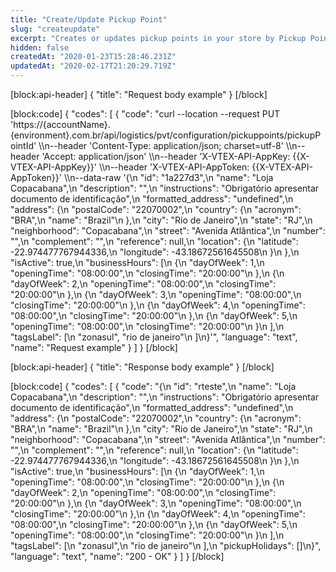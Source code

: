 ```yaml
---
title: "Create/Update Pickup Point"
slug: "createupdate"
excerpt: "Creates or updates pickup points in your store by Pickup Point ID."
hidden: false
createdAt: "2020-01-23T15:28:46.231Z"
updatedAt: "2020-02-17T21:20:29.719Z"
---
```

[block:api-header]
{
  "title": "Request body example"
}
[/block]

[block:code]
{
  "codes": [
    {
      "code": "curl --location --request PUT 'https://{accountName}.{environment}.com.br/api/logistics/pvt/configuration/pickuppoints/pickupPointId' \\\n--header 'Content-Type: application/json; charset=utf-8' \\\n--header 'Accept: application/json' \\\n--header 'X-VTEX-API-AppKey: {{X-VTEX-API-AppKey}}' \\\n--header 'X-VTEX-API-AppToken: {{X-VTEX-API-AppToken}}' \\\n--data-raw '{\n    \"id\": \"1a227d3\",\n    \"name\": \"Loja Copacabana\",\n    \"description\": \"\",\n    \"instructions\": \"Obrigatório apresentar documento de identificação\",\n    \"formatted_address\": \"undefined\",\n    \"address\": {\n        \"postalCode\": \"22070002\",\n        \"country\": {\n            \"acronym\": \"BRA\",\n            \"name\": \"Brazil\"\n        },\n        \"city\": \"Rio de Janeiro\",\n        \"state\": \"RJ\",\n        \"neighborhood\": \"Copacabana\",\n        \"street\": \"Avenida Atlântica\",\n        \"number\": \"\",\n        \"complement\": \"\",\n        \"reference\": null,\n        \"location\": {\n            \"latitude\": -22.974477767944336,\n            \"longitude\": -43.18672561645508\n        }\n    },\n    \"isActive\": true,\n    \"businessHours\": [\n        {\n            \"dayOfWeek\": 1,\n            \"openingTime\": \"08:00:00\",\n            \"closingTime\": \"20:00:00\"\n        },\n        {\n            \"dayOfWeek\": 2,\n            \"openingTime\": \"08:00:00\",\n            \"closingTime\": \"20:00:00\"\n        },\n        {\n            \"dayOfWeek\": 3,\n            \"openingTime\": \"08:00:00\",\n            \"closingTime\": \"20:00:00\"\n        },\n        {\n            \"dayOfWeek\": 4,\n            \"openingTime\": \"08:00:00\",\n            \"closingTime\": \"20:00:00\"\n        },\n        {\n            \"dayOfWeek\": 5,\n            \"openingTime\": \"08:00:00\",\n            \"closingTime\": \"20:00:00\"\n        }\n    ],\n    \"tagsLabel\": [\n        \"zonasul\", \"rio de janeiro\"\n    ]\n}'",
      "language": "text",
      "name": "Request example"
    }
  ]
}
[/block]

[block:api-header]
{
  "title": "Response body example"
}
[/block]

[block:code]
{
  "codes": [
    {
      "code": "{\n  \"id\": \"rteste\",\n  \"name\": \"Loja Copacabana\",\n  \"description\": \"\",\n  \"instructions\": \"Obrigatório apresentar documento de identificação\",\n  \"formatted_address\": \"undefined\",\n  \"address\": {\n    \"postalCode\": \"22070002\",\n    \"country\": {\n      \"acronym\": \"BRA\",\n      \"name\": \"Brazil\"\n    },\n    \"city\": \"Rio de Janeiro\",\n    \"state\": \"RJ\",\n    \"neighborhood\": \"Copacabana\",\n    \"street\": \"Avenida Atlântica\",\n    \"number\": \"\",\n    \"complement\": \"\",\n    \"reference\": null,\n    \"location\": {\n      \"latitude\": -22.974477767944336,\n      \"longitude\": -43.18672561645508\n    }\n  },\n  \"isActive\": true,\n  \"businessHours\": [\n    {\n      \"dayOfWeek\": 1,\n      \"openingTime\": \"08:00:00\",\n      \"closingTime\": \"20:00:00\"\n    },\n    {\n      \"dayOfWeek\": 2,\n      \"openingTime\": \"08:00:00\",\n      \"closingTime\": \"20:00:00\"\n    },\n    {\n      \"dayOfWeek\": 3,\n      \"openingTime\": \"08:00:00\",\n      \"closingTime\": \"20:00:00\"\n    },\n    {\n      \"dayOfWeek\": 4,\n      \"openingTime\": \"08:00:00\",\n      \"closingTime\": \"20:00:00\"\n    },\n    {\n      \"dayOfWeek\": 5,\n      \"openingTime\": \"08:00:00\",\n      \"closingTime\": \"20:00:00\"\n    }\n  ],\n  \"tagsLabel\": [\n    \"zonasul\",\n    \"rio de janeiro\"\n  ],\n  \"pickupHolidays\": []\n}",
      "language": "text",
      "name": "200 - OK"
    }
  ]
}
[/block]